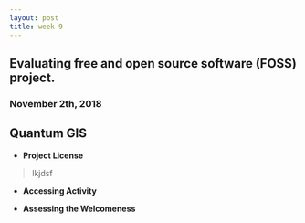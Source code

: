 ```yaml
---
layout: post
title: week 9
---
```



## Evaluating free and open source software (FOSS) project.
### November 2th, 2018

## Quantum GIS
* **Project License**
> lkjdsf

* **Accessing Activity**
>

* **Assessing the Welcomeness**
>